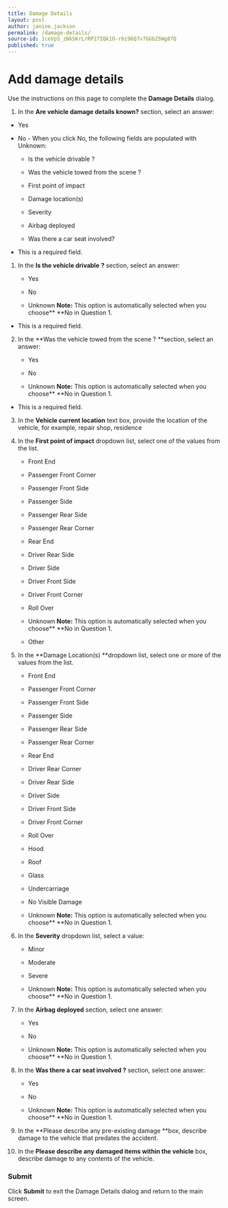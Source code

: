 ```yaml
---
title: Damage Details
layout: post
author: janine.jackson
permalink: /damage-details/
source-id: 1ceVpS_zNkSKrLrRP27IQk1O-rbi96Q7v7GGb25Wg87Q
published: true
---
```

# Add damage details

Use the instructions on this page to complete the **Damage Details** dialog. 

1. In the **Are vehicle damage details known?** section, select an answer:

* Yes

* No - When you click No, the following fields are populated with Unknown:	

    * Is the vehicle drivable ?

    * Was the vehicle towed from the scene ?

    * First point of impact

    * Damage location(s)

    * Severity

    * Airbag deployed

    * Was there a car seat involved?

* This is a required field. 

1. In the **Is the vehicle drivable** **?** section, select an answer: 

    * Yes

    * No

    * Unknown **Note:** This option is automatically selected when you choose** **No in Question 1. 

* This is a required field. 

2. In the **Was the vehicle towed from the scene ? **section, select an answer: 

    * Yes

    * No

    * Unknown **Note:** This option is automatically selected when you choose** **No in Question 1. 

* This is a required field. 

3. In the **Vehicle current location** text box, provide the location of the vehicle, for example, repair shop, residence 

4. In the **First point of impact** dropdown list, select one of the values from the list. 

    * Front End

    * Passenger Front Corner

    * Passenger Front Side

    * Passenger Side

    * Passenger Rear Side

    * Passenger Rear Corner

    * Rear End

    * Driver Rear Side

    * Driver Side

    * Driver Front Side

    * Driver Front Corner

    * Roll Over

    * Unknown **Note:** This option is automatically selected when you choose** **No in Question 1.

    * Other

5. In the **Damage Location(s) **dropdown list, select one or more of the values from the list. 

    * Front End

    * Passenger Front Corner

    * Passenger Front Side

    * Passenger Side

    * Passenger Rear Side

    * Passenger Rear Corner

    * Rear End

    * Driver Rear Corner

    * Driver Rear Side

    * Driver Side

    * Driver Front Side

    * Driver Front Corner

    * Roll Over

    * Hood

    * Roof

    * Glass

    * Undercarriage

    * No Visible Damage

    * Unknown **Note:** This option is automatically selected when you choose** **No in Question 1.

6. In the **Severity** dropdown list, select a value:

    * Minor

    * Moderate

    * Severe

    * Unknown **Note:** This option is automatically selected when you choose** **No in Question 1.

7. In the **Airbag deployed** section, select one answer:

    * Yes

    * No

    * Unknown **Note:** This option is automatically selected when you choose** **No in Question 1.

8. In the **Was there a car seat involved ?** section, select one answer:

    * Yes

    * No

    * Unknown **Note:** This option is automatically selected when you choose** **No in Question 1. 

9. In the **Please describe any pre-existing damage **box, describe damage to the vehicle that predates the accident. 

10. In the **Please describe any damaged items within the vehicle** box, describe damage to any contents of the vehicle.

### Submit

Click **Submit** to exit the Damage Details dialog and return to the main screen.

